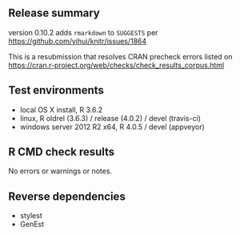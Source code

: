 ## Release summary

version 0.10.2 adds `rmarkdown` to `SUGGESTS` per https://github.com/yihui/knitr/issues/1864

This is a resubmission that resolves CRAN precheck errors listed on https://cran.r-project.org/web/checks/check_results_corpus.html

## Test environments

- local OS X install, R 3.6.2
- linux, R oldrel (3.6.3) / release (4.0.2) / devel (travis-ci)
- windows server 2012 R2 x64, R 4.0.5 / devel (appveyor)

## R CMD check results

No errors or warnings or notes.

## Reverse dependencies

- stylest
- GenEst
